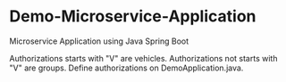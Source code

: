 # Demo-Microservice-Application
Microservice Application using Java Spring Boot

Authorizations starts with "V" are vehicles. Authorizations not starts with "V" are groups. Define authorizations on DemoApplication.java.
